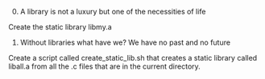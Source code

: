 0. A library is not a luxury but one of the necessities of life

Create the static library libmy.a

1. Without libraries what have we? We have no past and no future

Create a script called create_static_lib.sh that creates a static library called liball.a from all the .c files that are in the current directory.

